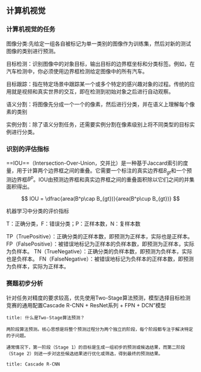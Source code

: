 ## 计算机视觉

### 计算机视觉的任务

图像分类:先给定一组各自被标记为单一类别的图像作为训练集，然后对新的测试图像的类别进行预测。

目标检测：识别图像中的对象目标，输出目标的边界框坐标和分类标签。例如，在汽车检测中，你必须使用边界框检测给定图像中的所有汽车。

目标跟踪：指在特定场景中跟踪某一个或多个特定的感兴趣对象的过程。传统的应用就是视频和真实世界的交互，即在检测到初始对象之后进行自动观察。

语义分割：将图像先分成一个一个的像素，然后进行分类，并在语义上理解每个像素的类别

实例分割：除了语义分割任务，还需要实例分割在像素级别上将不同类型的目标实例进行分类。

### 识别的评估指标

==IOU==（Intersection-Over-Union，交并比）是一种基于Jaccard索引的度量，用于计算两个边界框之间的重叠。它需要一个标注的真实边界框$B_{gt}$和一个预测边界框$B^p$。IOU由预测边界框和真实边界框之间的重叠面积除以它们之间的并集面积得出。

$$
IOU = \dfrac{area(B^p\cap B_{gt})}{area(B^p\cup B_{gt})}
$$

机器学习中分类的评价指标

T：正确分类，F：错误分类；P：正样本数，N：复样本数

TP（TruePositive）：正确分类的正样本数，即预测为正样本，实际也是正样本。
FP（FalsePositive）：被错误地标记为正样本的负样本数，即预测为正样本，实际为负样本。
TN（TrueNegative）：正确分类的负样本数，即预测为负样本，实际也是负样本。
FN（FalseNegative）：被错误地标记为负样本的正样本数，即预测为负样本，实际为正样本。

### 赛题初步分析

针对任务对精度的要求较高，优先使用Two-Stage算法预测，模型选择目标检测竞赛的通用配置Cascade R-CNN + ResNet系列 + FPN + DCN”模型

```ad-question
title: 什么是Two-Stage算法预测？

两阶段算法预测。核心思想是将整个预测过程分为两个独立的阶段，每个阶段都专注于解决特定的子问题。

通常情况下，第一阶段（Stage 1）的目标是生成一组初步的预测或候选结果，而第二阶段（Stage 2）则进一步对这些候选结果进行优化或筛选，得到最终的预测结果。

```

```ad-question
title: Cascade R-CNN


```
